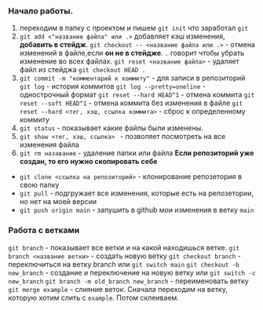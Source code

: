 ### Начало работы.
1) переходим в папку с проектом и пишем `git init` что заработал `git`
2) `git add <"название файла" или .>` добавляет кэш изменения, **добавить в стейдж**. 
	`git checkout -- <название файла или .>` - отмена изменений в файле,если **он не в стейдже**.  `.` говорит чтобы убрать изменение во всех файлах.
	`git reset <название файла>` - удаляет файл из стейджа
	`git checkout HEAD .`
3) `git commit -m "комментарий к коммиту"` - для записи в репозиторий 
	 `git log` - история коммитов
	 `git log --pretty=oneline` - однострочный формат
	`git reset --hard HEAD^1` - отмена коммита 
	`git reset --soft HEAD^1` - отмена коммита без изменения в файле
	`git reset --hard <тег, хэш, ссылка коммита>` - сброс к определенному коммиту
4) `git status` - показывает какие файлы были изменены.
5) `git show <тег, хэш, ссылка> ` - позволяет посмотреть на все изменения файла
6) `git rm назавание` - удаление папки или файла
**Если репозиторий уже создан, то его нужно скопировать себе**
  - `git clone <ссылка на репозиторий>` - клонирование репозетория в свою папку
 -  `git pull` - подгружает все изменения, которые есть на репозетории, но нет на моей версии
-  `git push origin main` - запушить в github мои изменения в ветку `main`
### Работа с ветками 
 `git branch` - показывает все ветки и на какой находишься ветке. 
 `git branch <название ветки>` - создать новую ветку
 `git checkout branch` - переключиться на ветку branch или `git switch main`
 `git checkout -b new_branch` - создание и переключение на новую ветку или 
	 `git switch -c new_branch`
 `git branch -m old_branch new_branch` - переименовать ветку
 `git merge example` - слияние веток. Сначала переходим на ветку, которую хотим слить с `example`. Потом склеиваем. 